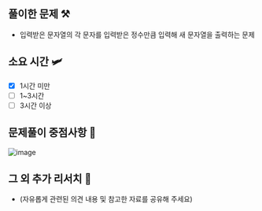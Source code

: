 ## 풀이한 문제 ⚒️
- 입력받은 문자열의 각 문자를 입력받은 정수만큼 입력해 새 문자열을 출력하는 문제

## 소요 시간 🛩️
- [X] 1시간 미만
- [ ] 1~3시간
- [ ] 3시간 이상

## 문제풀이 중점사항 🤔
![image](https://github.com/wild-mental/2024_su_algo_d/assets/150337530/aa3c059a-fd07-4c28-956e-b9d4a0f9d6fc)


## 그 외 추가 리서치 🚀
- (자유롭게 관련된 의견 내용 및 참고한 자료를 공유해 주세요)

